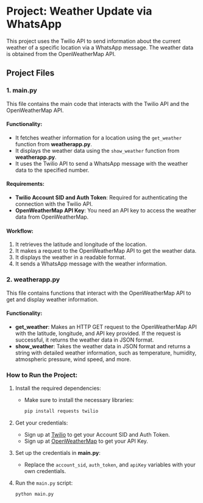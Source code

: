 # Project: Weather Update via WhatsApp

This project uses the Twilio API to send information about the current weather of a specific location via a WhatsApp message. The weather data is obtained from the OpenWeatherMap API.

## Project Files

### 1. **main.py**
This file contains the main code that interacts with the Twilio API and the OpenWeatherMap API.

#### Functionality:
- It fetches weather information for a location using the `get_weather` function from **weatherapp.py**.
- It displays the weather data using the `show_weather` function from **weatherapp.py**.
- It uses the Twilio API to send a WhatsApp message with the weather data to the specified number.

#### Requirements:
- **Twilio Account SID and Auth Token**: Required for authenticating the connection with the Twilio API.
- **OpenWeatherMap API Key**: You need an API key to access the weather data from OpenWeatherMap.

#### Workflow:
1. It retrieves the latitude and longitude of the location.
2. It makes a request to the OpenWeatherMap API to get the weather data.
3. It displays the weather in a readable format.
4. It sends a WhatsApp message with the weather information.

### 2. **weatherapp.py**
This file contains functions that interact with the OpenWeatherMap API to get and display weather information.

#### Functionality:
- **get_weather**: Makes an HTTP GET request to the OpenWeatherMap API with the latitude, longitude, and API key provided. If the request is successful, it returns the weather data in JSON format.
- **show_weather**: Takes the weather data in JSON format and returns a string with detailed weather information, such as temperature, humidity, atmospheric pressure, wind speed, and more.

### How to Run the Project:

1. Install the required dependencies:
   - Make sure to install the necessary libraries:
     ```bash
     pip install requests twilio
     ```

2. Get your credentials:
   - Sign up at [Twilio](https://www.twilio.com/) to get your Account SID and Auth Token.
   - Sign up at [OpenWeatherMap](https://openweathermap.org/) to get your API Key.

3. Set up the credentials in **main.py**:
   - Replace the `account_sid`, `auth_token`, and `apiKey` variables with your own credentials.

4. Run the `main.py` script:
   ```bash
   python main.py

